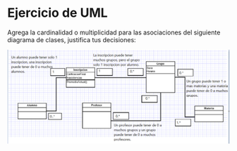 # Ejercicio de UML

Agrega la cardinalidad o multiplicidad para las asociaciones del siguiente diagrama de clases, justifica tus decisiones:

![UML](./img/uml.PNG "uml.PNG")


